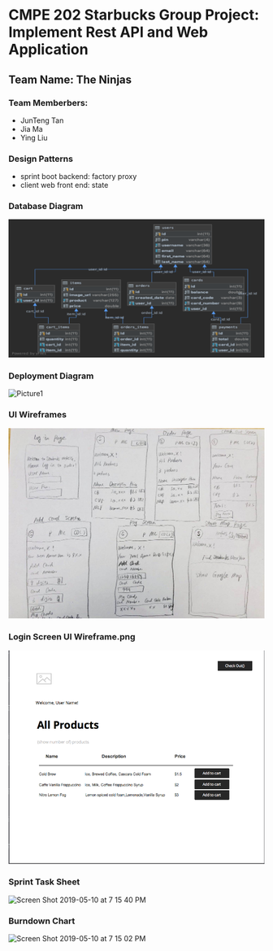 # CMPE 202 Starbucks Group Project: Implement Rest API and Web Application 

## Team Name: The Ninjas
### Team Memberbers: 
- JunTeng Tan
- Jia Ma
- Ying Liu 

### Design Patterns 
- sprint boot backend: factory proxy
- client web front end: state 

### Database Diagram
![Picture1](https://raw.githubusercontent.com/TheNinjasCMPE202/Starbucks_group_project/master/Component%20Diagram.png)

### Deployment Diagram
![Picture1](https://user-images.githubusercontent.com/6970475/57563859-164d6d00-7358-11e9-853e-5db22ba325db.jpg)

### UI Wireframes
![](https://raw.githubusercontent.com/TheNinjasCMPE202/Starbucks_group_project/master/UI%20Wireframes/11557508875_.pic.jpg?token=ABVFY27J53XPYWFXDST33XS42Y2GA)

### Login Screen UI Wireframe.png
<img width="1026" alt="Screen Shot 2019-05-10 at 7 15 40 PM" src="https://raw.githubusercontent.com/TheNinjasCMPE202/Starbucks_group_project/master/UI%20Wireframes/Login%20Screen%20UI%20Wireframe.png?token=ABVFY25RHAXOYKHIFGHNUT242Y2JU">

### Sprint Task Sheet
<img width="1026" alt="Screen Shot 2019-05-10 at 7 15 40 PM" src="https://user-images.githubusercontent.com/6970475/57564049-adb3bf80-735a-11e9-911c-6d35fff2a0e1.png">


### Burndown Chart
<img width="799" alt="Screen Shot 2019-05-10 at 7 15 02 PM" src="https://user-images.githubusercontent.com/6970475/57563974-bb1c7a00-7359-11e9-8abd-882a692c8853.png">





